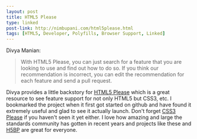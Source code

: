```yaml
---
layout: post
title: HTML5 Please
type: linked
post-link: http://nimbupani.com/html5please.html
tags: [HTML5, Developer, Polyfills, Browser Support, Linked]
---
```


Divya Manian:

> With HTML5 Please, you can just search for a feature that you are looking to use and find out how to do so. If you think our recommendation is incorrect, you can edit the recommendation for each feature and send a pull request.

Divya provides a little backstory for [HTML5 Please](http://html5please.us/ "HTML5 Please") which is a great resource to see feature support for not only HTML5 but CSS3, etc. I bookmarked the project when it first got started on github and have found it extremely useful and glad to see it actually launch. Don't forget [CSS3 Please](http://css3please.com/ "CSS3 Please") if you haven't seen it yet either. I love how amazing and large the standards community has gotten in recent years and projects like these and [H5BP](http://html5boilerplate.com/ "HTML5 Boilerplate") are great for everyone.
